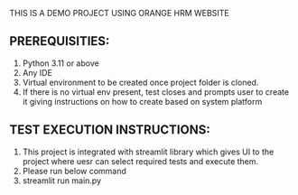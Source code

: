 THIS IS A DEMO PROJECT USING ORANGE HRM WEBSITE

PREREQUISITIES:
--------------
1. Python 3.11 or above
2. Any IDE
3. Virtual environment to be created once project folder is cloned.
4. If there is no virtual env present, test closes and prompts user to create it giving instructions on how to create based on system platform

TEST EXECUTION INSTRUCTIONS:
----------------------------
1. This project is integrated with streamlit library which gives UI to the project where uesr can select required tests and execute them.
2. Please run below command
3. streamlit run main.py
